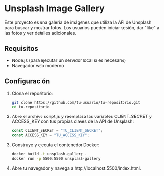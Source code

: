 # Unsplash Image Gallery

Este proyecto es una galería de imágenes que utiliza la API de Unsplash para buscar y mostrar fotos. Los usuarios pueden iniciar sesión, dar "like" a las fotos y ver detalles adicionales.

## Requisitos

- Node.js (para ejecutar un servidor local si es necesario)
- Navegador web moderno

## Configuración

1. Clona el repositorio:
   ```sh
   git clone https://github.com/tu-usuario/tu-repositorio.git
   cd tu-repositorio
   ```
2. Abre el archivo script.js y reemplaza las variables CLIENT_SECRET y ACCESS_KEY con tus propias claves de la API de Unsplash:
	```js
	const CLIENT_SECRET = "TU_CLIENT_SECRET";
	const ACCESS_KEY = "TU_ACCESS_KEY";
	```
3. Construye y ejecuta el contenedor Docker:
	```bash
	docker build -t unsplash-gallery .
	docker run -p 5500:5500 unsplash-gallery
	```
4. Abre tu navegador y navega a http://localhost:5500/index.html.